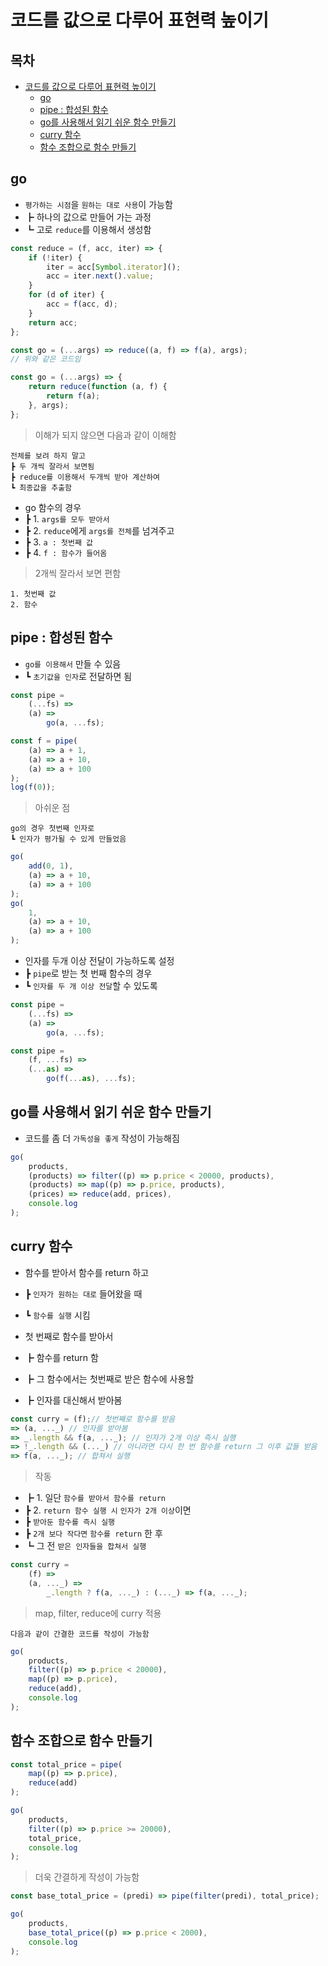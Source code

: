 # 코드를 값으로 다루어 표현력 높이기

## 목차

- [코드를 값으로 다루어 표현력 높이기](#%EC%BD%94%EB%93%9C%EB%A5%BC-%EA%B0%92%EC%9C%BC%EB%A1%9C-%EB%8B%A4%EB%A3%A8%EC%96%B4-%ED%91%9C%ED%98%84%EB%A0%A5-%EB%86%92%EC%9D%B4%EA%B8%B0)
  - [go](#go)
  - [pipe : 합성된 함수](#pipe--%ED%95%A9%EC%84%B1%EB%90%9C-%ED%95%A8%EC%88%98)
  - [go를 사용해서 읽기 쉬운 함수 만들기](#go%EB%A5%BC-%EC%82%AC%EC%9A%A9%ED%95%B4%EC%84%9C-%EC%9D%BD%EA%B8%B0-%EC%89%AC%EC%9A%B4-%ED%95%A8%EC%88%98-%EB%A7%8C%EB%93%A4%EA%B8%B0)
  - [curry 함수](#curry-%ED%95%A8%EC%88%98)
  - [함수 조합으로 함수 만들기](#%ED%95%A8%EC%88%98-%EC%A1%B0%ED%95%A9%EC%9C%BC%EB%A1%9C-%ED%95%A8%EC%88%98-%EB%A7%8C%EB%93%A4%EA%B8%B0)

## go

- `평가하는 시점`을 `원하는 대로 사용`이 가능함
- ┣ 하나의 값으로 만들어 가는 과정
- ┗ 고로 `reduce`를 이용해서 생성함

```js
const reduce = (f, acc, iter) => {
	if (!iter) {
		iter = acc[Symbol.iterator]();
		acc = iter.next().value;
	}
	for (d of iter) {
		acc = f(acc, d);
	}
	return acc;
};

const go = (...args) => reduce((a, f) => f(a), args);
// 위와 같은 코드임

const go = (...args) => {
	return reduce(function (a, f) {
		return f(a);
	}, args);
};
```

> 이해가 되지 않으면 다음과 같이 이해함

    전체를 보려 하지 말고
    ┣ 두 개씩 잘라서 보면됨
    ┣ reduce를 이용해서 두개씩 받아 계산하여
    ┗ 최종값을 추출함

- go 함수의 경우
- ┣ 1. `args를 모두 받아서`
- ┣ 2. `reduce`에게 `args를 전체`를 넘겨주고
- ┣ 3. `a : 첫번째 값`
- ┣ 4. `f : 함수가 들어옴`

> 2개씩 잘라서 보면 편함

    1. 첫번째 값
    2. 함수

## pipe : 합성된 함수

- `go를 이용해서` 만들 수 있음
- ┗ `초기값을 인자`로 전달하면 됨

```js
const pipe =
	(...fs) =>
	(a) =>
		go(a, ...fs);

const f = pipe(
	(a) => a + 1,
	(a) => a + 10,
	(a) => a + 100
);
log(f(0));
```

> 아쉬운 점

    go의 경우 첫번째 인자로
    ┗ 인자가 평가될 수 있게 만들었음

```js
go(
	add(0, 1),
	(a) => a + 10,
	(a) => a + 100
);
go(
	1,
	(a) => a + 10,
	(a) => a + 100
);
```

- 인자를 두개 이상 전달이 가능하도록 설정
- ┣ `pipe`로 받는 첫 번째 함수의 경우
- ┗ `인자를 두 개 이상 전달`할 수 있도록

```js
const pipe =
	(...fs) =>
	(a) =>
		go(a, ...fs);

const pipe =
	(f, ...fs) =>
	(...as) =>
		go(f(...as), ...fs);
```

## go를 사용해서 읽기 쉬운 함수 만들기

- 코드를 좀 더 `가독성을 좋게` 작성이 가능해짐

```js
go(
	products,
	(products) => filter((p) => p.price < 20000, products),
	(products) => map((p) => p.price, products),
	(prices) => reduce(add, prices),
	console.log
);
```

## curry 함수

- 함수를 받아서 함수를 return 하고
- ┣ `인자가 원하는 대로` 들어왔을 때
- ┗ `함수를 실행` 시킴

- 첫 번째로 함수를 받아서
- ┣ 함수를 return 함
- ┣ 그 함수에서는 첫번째로 받은 함수에 사용할
- ┣ 인자를 대신해서 받아봄

```js
const curry = (f);// 첫번째로 함수를 받음
=> (a, ..._) // 인자를 받아봄
=> _.length && f(a, ..._); // 인자가 2개 이상 즉시 실행
=> !_.length && (..._) // 아니라면 다시 한 번 함수를 return 그 이후 값들 받음
=> f(a, ..._); // 합쳐서 실행


```

> 작동

- ┣ 1. 일단 `함수를 받아서 함수를 return`
- ┣ 2. `return 함수 실행 시` `인자가 2개 이상`이면
- ┣ `받아둔 함수를 즉시 실행 `
- ┣ `2개 보다 작다면` `함수를 return` 한 후
- ┗ 그 전 `받은 인자들을 합쳐서 실행`

```js
const curry =
	(f) =>
	(a, ..._) =>
		_.length ? f(a, ..._) : (..._) => f(a, ..._);
```

> map, filter, reduce에 curry 적용

    다음과 같이 간결한 코드를 작성이 가능함

```js
go(
	products,
	filter((p) => p.price < 20000),
	map((p) => p.price),
	reduce(add),
	console.log
);
```

## 함수 조합으로 함수 만들기

```js
const total_price = pipe(
	map((p) => p.price),
	reduce(add)
);

go(
	products,
	filter((p) => p.price >= 20000),
	total_price,
	console.log
);
```

> 더욱 간결하게 작성이 가능함

```js
const base_total_price = (predi) => pipe(filter(predi), total_price);

go(
	products,
	base_total_price((p) => p.price < 2000),
	console.log
);
```
